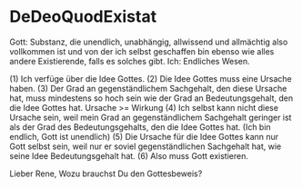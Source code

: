 # DeDeoQuodExistat
Gott:
    Substanz, die unendlich, unabhängig, allwissend und allmächtig also vollkommen ist 
    und von der ich selbst geschaffen bin ebenso wie alles andere Existierende, falls es solches gibt.
Ich:
    Endliches Wesen.

(1) Ich verfüge über die Idee Gottes.
(2) Die Idee Gottes muss eine Ursache haben.
(3) Der Grad an gegenständlichem Sachgehalt, den diese Ursache
    hat, muss mindestens so hoch sein wie der Grad an Bedeutungsgehalt, den die Idee Gottes hat.
    Ursache >= Wirkung
(4) Ich selbst kann nicht diese Ursache sein, weil mein Grad an
    gegenständlichem Sachgehalt geringer ist als der Grad des
    Bedeutungsgehalts, den die Idee Gottes hat. (Ich bin endlich,
    Gott ist unendlich)
(5) Die Ursache für die Idee Gottes kann nur Gott selbst sein,
    weil nur er soviel gegenständlichen Sachgehalt hat, wie seine
    Idee Bedeutungsgehalt hat. 
(6) Also muss Gott existieren.

Lieber Rene,
Wozu brauchst Du den Gottesbeweis?
